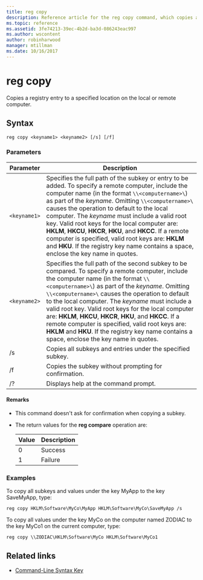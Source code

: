 ```yaml
---
title: reg copy
description: Reference article for the reg copy command, which copies a registry entry to a specified location on the local or remote computer.
ms.topic: reference
ms.assetid: 3fe74213-39ec-4b2d-ba3d-086243eac997
ms.author: wscontent
author: robinharwood
manager: mtillman
ms.date: 10/16/2017
---
```


# reg copy

Copies a registry entry to a specified location on the local or remote computer.

## Syntax

```
reg copy <keyname1> <keyname2> [/s] [/f]
```

### Parameters

| Parameter | Description |
|--|--|
| `<keyname1>` | Specifies the full path of the subkey or entry to be added. To specify a remote computer, include the computer name (in the format `\\<computername>\`) as part of the *keyname*. Omitting `\\<computername>\` causes the operation to default to the local computer. The *keyname* must include a valid root key. Valid root keys for the local computer are: **HKLM**, **HKCU**, **HKCR**, **HKU**, and **HKCC**. If a remote computer is specified, valid root keys are: **HKLM** and **HKU**. If the registry key name contains a space, enclose the key name in quotes. |
| `<keyname2>` | Specifies the full path of the second subkey to be compared. To specify a remote computer, include the computer name (in the format `\\<computername>\`) as part of the *keyname*. Omitting `\\<computername>\` causes the operation to default to the local computer. The *keyname* must include a valid root key. Valid root keys for the local computer are: **HKLM**, **HKCU**, **HKCR**, **HKU**, and **HKCC**. If a remote computer is specified, valid root keys are: **HKLM** and **HKU**. If the registry key name contains a space, enclose the key name in quotes. |
| /s | Copies all subkeys and entries under the specified subkey. |
| /f | Copies the subkey without prompting for confirmation. |
| /? | Displays help at the command prompt. |

#### Remarks

- This command doesn't ask for confirmation when copying a subkey.

- The return values for the **reg compare** operation are:

    | Value | Description |
    |--|--|
    | 0 | Success |
    | 1 | Failure |

### Examples

To copy all subkeys and values under the key MyApp to the key SaveMyApp, type:

```
reg copy HKLM\Software\MyCo\MyApp HKLM\Software\MyCo\SaveMyApp /s
```

To copy all values under the key MyCo on the computer named ZODIAC to the key MyCo1 on the current computer, type:

```
reg copy \\ZODIAC\HKLM\Software\MyCo HKLM\Software\MyCo1
```

## Related links

- [Command-Line Syntax Key](command-line-syntax-key.md)
